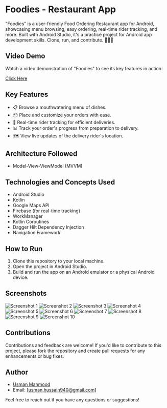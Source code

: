 
# Foodies - Restaurant App

"Foodies" is a user-friendly Food Ordering Restaurant app for Android, showcasing menu browsing, easy ordering, real-time rider tracking, and more. Built with Android Studio, it's a practice project for Android app development skills. Clone, run, and contribute. 🍔📱🚀

## Video Demo

Watch a video demonstration of "Foodies" to see its key features in action:

[Click Here](https://drive.google.com/drive/folders/1sgTSNeAvF4-kF1d6L1jF05ZA0UW5O_01?usp=sharing)


## Key Features

- 📋 Browse a mouthwatering menu of dishes.
- 📦 Place and customize your orders with ease.
- 🚴 Real-time rider tracking for efficient deliveries.
- 📊 Track your order's progress from preparation to delivery.
- 🗺️ View live updates of the delivery rider's location.

## Architecture Followed
- Model-View-ViewModel (MVVM)

## Technologies and Concepts Used

- Android Studio
- Kotlin
- Google Maps API
- Firebase (for real-time tracking)
- WorkManager
- Kotlin Coroutines
- Dagger Hilt Dependency Injection
- Navigation Framework


## How to Run

1. Clone this repository to your local machine.
2. Open the project in Android Studio.
3. Build and run the app on an Android emulator or a physical Android device.

## Screenshots

![Screenshot 1](https://github.com/usmanmahmood940/FoodiesCafe/assets/81083618/2c8cc28e-adfb-48e9-8376-6256d7312bc9)
![Screenshot 2](https://github.com/usmanmahmood940/FoodiesCafe/assets/81083618/e8c4e659-8f3f-448b-8dab-30686bf9e173)
![Screenshot 3](https://github.com/usmanmahmood940/FoodiesCafe/assets/81083618/a630ee51-2cb6-4322-b949-108f1a728277)
![Screenshot 4](https://github.com/usmanmahmood940/FoodiesCafe/assets/81083618/5381364f-4e8d-4c08-8df8-146099346581)
![Screenshot 5](https://github.com/usmanmahmood940/FoodiesCafe/assets/81083618/033a8853-f26e-404b-a441-c3bbe9b58ead)
![Screenshot 6](https://github.com/usmanmahmood940/FoodiesCafe/assets/81083618/c9f5c4c4-73f4-42e1-8f26-7d2999d5e805)
![Screenshot 7](https://github.com/usmanmahmood940/FoodiesCafe/assets/81083618/6cff903e-6381-4585-b7eb-f02407f1851d)
![Screenshot 8](https://github.com/usmanmahmood940/FoodiesCafe/assets/81083618/d3d3305b-6be2-484d-9dcb-cea69bcde97e)
![Screenshot 9](https://github.com/usmanmahmood940/FoodiesCafe/assets/81083618/e7bca45f-3c5f-41c1-9b17-8ded6721b890)
![Screenshot 10](https://github.com/usmanmahmood940/FoodiesCafe/assets/81083618/753eb319-e780-412f-a576-d88199adb651)




## Contributions

Contributions and feedback are welcome! If you'd like to contribute to this project, please fork the repository and create pull requests for any enhancements or bug fixes.


## Author

- [Usman Mahmood](https://www.linkedin.com/in/usman-mahmood-8a4017246/)
- Email: [usman.hussain940@gmail.com]

Feel free to reach out if you have any questions or suggestions!
